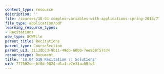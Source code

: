 ```yaml
---
content_type: resource
description: ''
file: /courses/18-04-complex-variables-with-applications-spring-2018/777602ce6f8d0824d1a4b2e33aa60fd4_MIT18_04S18_Recit7-solutions.pdf
file_type: application/pdf
learning_resource_types:
- Recitations
ocw_type: OCWFile
parent_title: Recitations
parent_type: CourseSection
parent_uid: 3112dbcd-9b11-49db-60b0-7ee958f57cd4
resourcetype: Document
title: '18.04 S18 Recitation 7: Solutions'
uid: 777602ce-6f8d-0824-d1a4-b2e33aa60fd4
---
```

